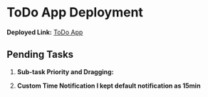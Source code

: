 # ToDo App Deployment

**Deployed Link:** [ToDo App](https://maheshreddy-05.github.io/ToDo/)

## Pending Tasks

1. **Sub-task Priority and Dragging:**

2. **Custom Time Notification I kept default notification as 15min**


